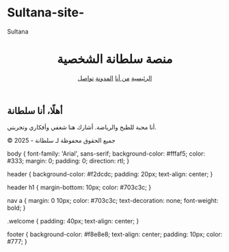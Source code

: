 # Sultana-site-
Sultana

<!DOCTYPE html>
<html lang="ar">
<head>
  <meta charset="UTF-8" />
  <meta name="viewport" content="width=device-width, initial-scale=1.0" />
  <title>منصة سلطانة</title>
  <link rel="stylesheet" href="style.css" />
</head>
<body>
  <header>
    <h1>منصة سلطانة الشخصية</h1>
    <nav>
      <a href="#">الرئيسية</a>
      <a href="#">من أنا</a>
      <a href="#">المدونة</a>
      <a href="#">تواصل</a>
    </nav>
  </header>

  <section class="welcome">
    <h2>أهلًا، أنا سلطانة</h2>
    <p>أنا محبة للطبخ والرياضة. أشارك هنا شغفي وأفكاري وتجربتي.</p>
  </section>

  <footer>
    <p>© 2025 - جميع الحقوق محفوظة لـ سلطانة</p>
  </footer>
</body>
</html>

body {
  font-family: 'Arial', sans-serif;
  background-color: #fffaf5;
  color: #333;
  margin: 0;
  padding: 0;
  direction: rtl;
}

header {
  background-color: #f2dcdc;
  padding: 20px;
  text-align: center;
}

header h1 {
  margin-bottom: 10px;
  color: #703c3c;
}

nav a {
  margin: 0 10px;
  color: #703c3c;
  text-decoration: none;
  font-weight: bold;
}

.welcome {
  padding: 40px;
  text-align: center;
}

footer {
  background-color: #f8e8e8;
  text-align: center;
  padding: 10px;
  color: #777;
}